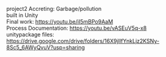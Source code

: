 project2 Accreting: Garbage/pollution<br/>
built in Unity<br/>
Final work: https://youtu.be/iI5mBPo9AaM<br/>
Process Documentation: https://youtu.be/vASEuV5q-x8<br/>
unitypackage files: https://drive.google.com/drive/folders/16X9jIlfYnkLjz2KSNy-8Sc5_6AWyQvuV?usp=sharing <br/>
